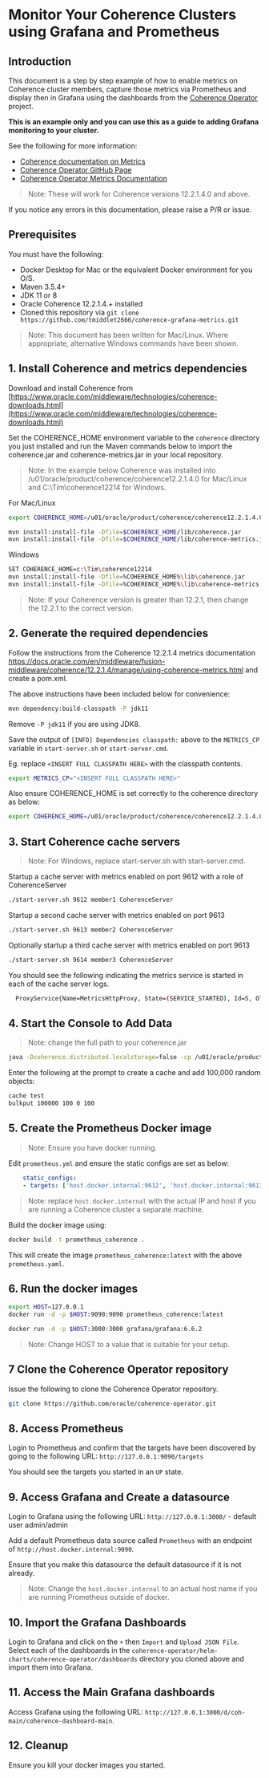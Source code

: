 # Monitor Your Coherence Clusters using Grafana and Prometheus

## Introduction

This document is a step by step example of how to enable metrics on Coherence cluster
members, capture those metrics via Prometheus and display then in Grafana
using the dashboards from the [Coherence Operator](https://github.com/oracle/coherence-operator) project.

**This is an example only and you can use this as a guide to adding Grafana monitoring to your cluster.**

See the following for more information:
* [Coherence documentation on Metrics](https://docs.oracle.com/en/middleware/fusion-middleware/coherence/12.2.1.4/manage/using-coherence-metrics.html)
* [Coherence Operator GitHub Page](https://github.com/oracle/coherence-operator)
* [Coherence Operator Metrics Documentation](https://oracle.github.io/coherence-operator/docs/2.1.0/#/metrics/010_overview)

> Note: These will work for Coherence versions 12.2.1.4.0 and above.

If you notice any errors in this documentation, please raise a P/R or issue.

## Prerequisites

You must have the following:

* Docker Desktop for Mac or the equivalent Docker environment for you O/S.
* Maven 3.5.4+
* JDK 11 or 8
* Oracle Coherence 12.2.1.4.+ installed
* Cloned this repository via `git clone https://github.com/tmiddlet2666/coherence-grafana-metrics.git`

> Note: This document has been written for Mac/Linux. Where appropriate, alternative Windows commands have been shown.

## 1. Install Coherence and metrics dependencies

Download and install Coherence from [https://www.oracle.com/middleware/technologies/coherence-downloads.html](https://www.oracle.com/middleware/technologies/coherence-downloads.html)

Set the COHERENCE_HOME environment variable to the `coherence` directory you just installed and run the Maven commands below to import the coherence.jar and coherence-metrics.jar in your local repository.

> Note: In the example below Coherence was installed into /u01/oracle/product/coherence/coherence12.2.1.4.0 for Mac/Linux and
> C:\Tim\coherence12214 for Windows.

For Mac/Linux

```bash
export COHERENCE_HOME=/u01/oracle/product/coherence/coherence12.2.1.4.0/coherence

mvn install:install-file -Dfile=$COHERENCE_HOME/lib/coherence.jar         -DpomFile=$COHERENCE_HOME/plugins/maven/com/oracle/coherence/coherence/12.2.1/coherence.12.2.1.pom
mvn install:install-file -Dfile=$COHERENCE_HOME/lib/coherence-metrics.jar -DpomFile=$COHERENCE_HOME/plugins/maven/com/oracle/coherence/coherence-metrics/12.2.1/coherence-metrics.12.2.1.pom
```

Windows

```bash
SET COHERENCE_HOME=c:\Tim\coherence12214
mvn install:install-file -Dfile=%COHERENCE_HOME%\lib\coherence.jar         -DpomFile=%COHERENCE_HOME%\plugins\maven\com\oracle\coherence\coherence\12.2.1\coherence.12.2.1.pom
mvn install:install-file -Dfile=%COHERENCE_HOME%\lib\coherence-metrics.jar -DpomFile=%COHERENCE_HOME%\plugins\maven\com\oracle\coherence\coherence-metrics\12.2.1\coherence-metrics.12.2.1.pom

```

> Note: If your Coherence version is greater than 12.2.1, then change the 12.2.1 to the correct version.

## 2. Generate the required dependencies

Follow the instructions from the Coherence 12.2.1.4 metrics documentation https://docs.oracle.com/en/middleware/fusion-middleware/coherence/12.2.1.4/manage/using-coherence-metrics.html and create a pom.xml.

The above instructions have been included below for convenience:

```bash
mvn dependency:build-classpath -P jdk11
```

Remove `-P jdk11` if you are using JDK8.

Save the output of `[INFO] Dependencies classpath:` above to the `METRICS_CP` variable in `start-server.sh` or `start-server.cmd`.

Eg. replace `<INSERT FULL CLASSPATH HERE>` with the classpath contents.

```bash
export METRICS_CP="<INSERT FULL CLASSPATH HERE>"
```

Also ensure COHERENCE_HOME is set correctly to the coherence directory as below:

```bash
export COHERENCE_HOME=/u01/oracle/product/coherence/coherence12.2.1.4.0/coherence
```

## 3. Start Coherence cache servers

> Note: For Windows, replace start-server.sh with start-server.cmd.

Startup a cache server with metrics enabled on port 9612 with a role of CoherenceServer

```bash
./start-server.sh 9612 member1 CoherenceServer
```     


Startup a second cache server with metrics enabled on port 9613

```bash
./start-server.sh 9613 member2 CoherenceServer
```

Optionally startup a third cache server with metrics enabled on port 9613

```bash
./start-server.sh 9614 member3 CoherenceServer
```

You should see the following indicating the metrics service is started in each of the cache server logs.

```bash
  ProxyService{Name=MetricsHttpProxy, State=(SERVICE_STARTED), Id=5, OldestMemberId=1}
```     

## 4. Start the Console to Add Data

> Note: change the full path to your coherence.jar

```bash
java -Dcoherence.distributed.localstorage=false -cp /u01/oracle/product/coherence/coherence12.2.1.4.0/coherence/lib/coherence.jar com.tangosol.net.CacheFactory
```

Enter the following at the prompt to create a cache and add 100,000 random objects:
```bash
cache test
bulkput 100000 100 0 100
```

## 5. Create the Prometheus Docker image

> Note: Ensure you have docker running.

Edit `prometheus.yml` and ensure the static configs are set as below:

```yaml
    static_configs:
    - targets: ['host.docker.internal:9612', 'host.docker.internal:9613', 'host.docker.internal:9614', 'host.docker.internal:9615']
```

> Note: replace `host.docker.internal` with the actual IP and host if you are running a Coherence cluster a separate machine.

Build the docker image using:

```bash
docker build -t prometheus_coherence .
```

This will create the image `prometheus_coherence:latest` with the above `prometheus.yaml`.

## 6. Run the docker images

```bash
export HOST=127.0.0.1
docker run -d -p $HOST:9090:9090 prometheus_coherence:latest

docker run -d -p $HOST:3000:3000 grafana/grafana:6.6.2
```

> Note: Change HOST to a value that is suitable for your setup. 

## 7 Clone the Coherence Operator repository

Issue the following to clone the Coherence Operator repository.

```bash
git clone https://github.com/oracle/coherence-operator.git
```

## 8. Access Prometheus

Login to Prometheus and confirm that the targets have been discovered by
going to the following URL: `http://127.0.0.1:9090/targets`

You should see the targets you started in an `UP` state.

## 9. Access Grafana and Create a datasource

Login to Grafana using the following URL: `http://127.0.0.1:3000/`  - default user admin/admin

Add a default Prometheus data source called `Prometheus` with an endpoint of `http://host.docker.internal:9090`.

Ensure that you make this datasource the default datasource if it is not already.

> Note: Change the `host.docker.internal` to an actual host name if you are running Prometheus outside of docker.

## 10. Import the Grafana Dashboards

Login to Grafana and click on the `+` then `Import` and `Upload JSON File`.
Select each of the dashboards in the `coherence-operator/helm-charts/coherence-operator/dashboards` directory you cloned above
and import them into Grafana.

## 11. Access the Main Grafana dashboards

Access Grafana using the following URL: `http://127.0.0.1:3000/d/coh-main/coherence-dashboard-main`.

## 12. Cleanup

Ensure you kill your docker images you started.
